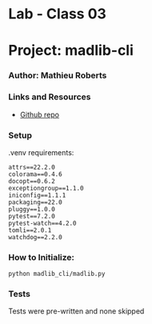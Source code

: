 # Lab - Class 03

# Project: madlib-cli
### Author: Mathieu Roberts

### Links and Resources
- [Github repo](https://github.com/VadenGrey/madlib-cli)

### Setup
.venv requirements:

    attrs==22.2.0
    colorama==0.4.6
    docopt==0.6.2
    exceptiongroup==1.1.0
    iniconfig==1.1.1
    packaging==22.0
    pluggy==1.0.0
    pytest==7.2.0
    pytest-watch==4.2.0
    tomli==2.0.1
    watchdog==2.2.0

### How to Initialize:

    python madlib_cli/madlib.py

### Tests
    
Tests were pre-written and none skipped


